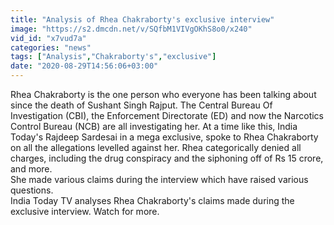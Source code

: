 ```yaml
---
title: "Analysis of Rhea Chakraborty's exclusive interview"
image: "https://s2.dmcdn.net/v/SQfbM1VIVgOKhS8o0/x240"
vid_id: "x7vud7a"
categories: "news"
tags: ["Analysis","Chakraborty's","exclusive"]
date: "2020-08-29T14:56:06+03:00"
---
```

Rhea Chakraborty is the one person who everyone has been talking about since the death of Sushant Singh Rajput. The Central Bureau Of Investigation (CBI), the Enforcement Directorate (ED) and now the Narcotics Control Bureau (NCB) are all investigating her. At a time like this, India Today's Rajdeep Sardesai in a mega exclusive, spoke to Rhea Chakraborty on all the allegations levelled against her. Rhea categorically denied all charges, including the drug conspiracy and the siphoning off of Rs 15 crore, and more.   <br>She made various claims during the interview which have raised various questions.    <br>India Today TV analyses Rhea Chakraborty's claims made during the exclusive interview. Watch for more.
